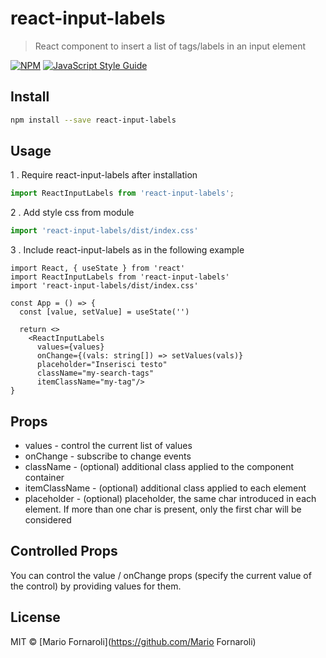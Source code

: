 # react-input-labels

> React component to insert a list of tags/labels in an input element


<!-- ![demo_image](https://user-images.githubusercontent.com/16925256/186970066-84f5741a-9d6d-442e-b5cf-7f62ceadb2a1.jpg) -->

[![NPM](https://img.shields.io/npm/v/react-input-labels.svg)](https://www.npmjs.com/package/react-input-labels) [![JavaScript Style Guide](https://img.shields.io/badge/code_style-standard-brightgreen.svg)](https://standardjs.com)

## Install

```bash
npm install --save react-input-labels
```

## Usage

1 . Require react-input-labels after installation

```js
import ReactInputLabels from 'react-input-labels';
```

2 . Add style css from module

```js
import 'react-input-labels/dist/index.css'
```

3 . Include react-input-labels as in the following example

```tsx
import React, { useState } from 'react'
import ReactInputLabels from 'react-input-labels'
import 'react-input-labels/dist/index.css'

const App = () => {
  const [value, setValue] = useState('')

  return <>
    <ReactInputLabels
      values={values}
      onChange={(vals: string[]) => setValues(vals)}
      placeholder="Inserisci testo"
      className="my-search-tags"
      itemClassName="my-tag"/>
}
```

## Props

* values - control the current list of values
* onChange - subscribe to change events
* className - (optional) additional class applied to the component container
* itemClassName - (optional) additional class applied to each element
* placeholder - (optional) placeholder, the same char introduced in each element. If more than one char is present, only the first char will be considered


## Controlled Props

You can control the value / onChange props (specify the current value of the control) by providing values for them.


## License

MIT © [Mario Fornaroli](https://github.com/Mario Fornaroli)
